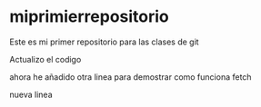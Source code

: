 # miprimierrepositorio
Este es mi primer repositorio para las clases de git


Actualizo el codigo

ahora he añadido otra linea para demostrar como funciona fetch

nueva linea
